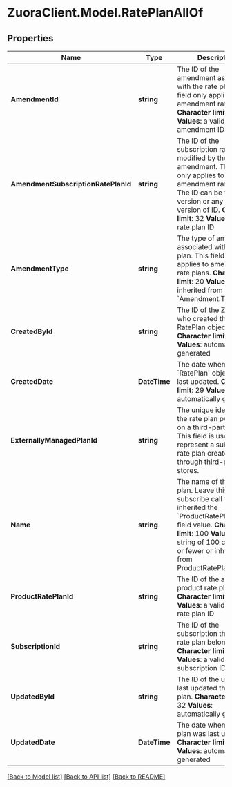# ZuoraClient.Model.RatePlanAllOf

## Properties

Name | Type | Description | Notes
------------ | ------------- | ------------- | -------------
**AmendmentId** | **string** |  The ID of the amendment associated with the rate plan. This field only applies to amendment rate plans.   **Character limit**: 32  **Values**: a valid amendment ID  | [optional] 
**AmendmentSubscriptionRatePlanId** | **string** | The ID of the subscription rate plan modified by the amendment. This field only applies to amendment rate plans. The ID can be the latest version or any history version of ID.  **Character limit**: 32  **Values**: a valid rate plan ID  | [optional] 
**AmendmentType** | **string** | The type of amendment associated with the rate plan. This field only applies to amendment rate plans.  **Character limit**: 20  **Values**: inherited from &#x60;Amendment.Type&#x60;  | [optional] 
**CreatedById** | **string** | The ID of the Zuora user who created the RatePlan object.  **Character limit**: 32  **Values**: automatically generated  | [optional] 
**CreatedDate** | **DateTime** | The date when the &#x60;RatePlan&#x60; object was last updated.  **Character limit**: 29  **Values**: automatically generated  | [optional] 
**ExternallyManagedPlanId** | **string** | The unique identifier for the rate plan purchased on a third-party store. This field is used to represent a subscription rate plan created through third-party stores.  | [optional] 
**Name** | **string** | The name of the rate plan. Leave this null in a subscribe call to inherited the &#x60;ProductRatePlan.Name&#x60; field value.  **Character limit**: 100  **Values**: a string of 100 characters or fewer or inherited from ProductRatePlan.Name  | [optional] 
**ProductRatePlanId** | **string** | The ID of the associated product rate plan.  **Character limit**: 32  **Values**: a valid product rate plan ID  | 
**SubscriptionId** | **string** | The ID of the subscription that the rate plan belongs to.  **Character limit**: 32  **Values**: a valid subscription ID  | [optional] 
**UpdatedById** | **string** |  The ID of the user who last updated the rate plan.   **Character limit**: 32  **Values**: automatically generated  | [optional] 
**UpdatedDate** | **DateTime** |  The date when the rate plan was last updated.   **Character limit**: 29  **Values**: automatically generated  | [optional] 

[[Back to Model list]](../README.md#documentation-for-models) [[Back to API list]](../README.md#documentation-for-api-endpoints) [[Back to README]](../README.md)

